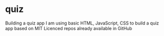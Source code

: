 # quiz
Building a quiz app
I am using basic HTML, JavaScript, CSS to build a quiz app based on MIT Licenced repos already available in GitHub
